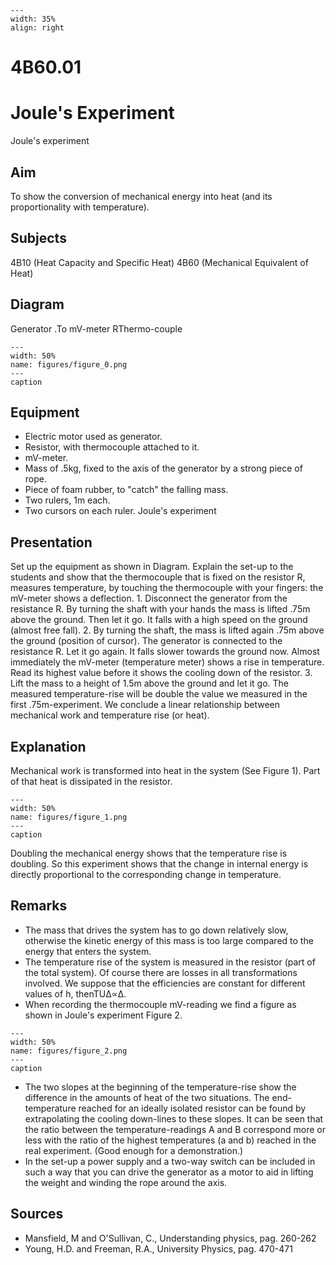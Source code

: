 
```{figure} /figures/busy.png
---
width: 35%
align: right
```
# 4B60.01 
  # Joule's Experiment 
 Joule's experiment   
  
## Aim   
 To show the conversion of mechanical energy into heat (and its proportionality with temperature).    
  
## Subjects   
 4B10 (Heat Capacity and Specific Heat) 4B60 (Mechanical Equivalent of Heat)   
  
## Diagram   
 Generator .To mV-meter RThermo-couple         
```{figure} figures/figure_0.png  
---  
width: 50%  
name: figures/figure_0.png  
---  
caption  
``` 
    
  
## Equipment   
 
 *  Electric motor used as generator. 
 *  Resistor, with thermocouple attached to it. 
 *  mV-meter. 
 *  Mass of .5kg, fixed to the axis of the generator by a strong piece of rope. 
 *  Piece of foam rubber, to "catch" the falling mass. 
 *  Two rulers, 1m each. 
 *  Two cursors on each ruler. Joule's experiment
    
  
## Presentation   
 Set up the equipment as shown in Diagram. Explain the set-up to the students and show that the thermocouple that is fixed on the resistor R, measures temperature, by touching the thermocouple with your fingers: the mV-meter shows a deflection. 1. Disconnect the generator from the resistance R. By turning the shaft with your hands the mass is lifted .75m above the ground. Then let it go.  It falls with a high speed on the ground (almost free fall). 2. By turning the shaft, the mass is lifted again .75m above the ground (position of cursor). The generator is connected to the resistance R. Let it go again. It falls slower towards the ground now. Almost immediately the mV-meter (temperature meter) shows a rise in temperature. Read its highest value before it shows the cooling down of the resistor. 3. Lift the mass to a height of 1.5m above the ground and let it go. The measured temperature-rise will be double the value we measured in the first .75m-experiment.  We conclude a linear relationship between mechanical work and temperature rise (or heat).   
  
## Explanation   
 Mechanical work is transformed into heat in the system (See Figure 1). Part of that heat is dissipated in the resistor.    
```{figure} figures/figure_1.png  
---  
width: 50%  
name: figures/figure_1.png  
---  
caption  
``` 
 Doubling the mechanical energy shows that the temperature rise is doubling. So this experiment shows that the change in internal energy is directly proportional to the corresponding change in temperature.    
  
## Remarks   
 
 *  The mass that drives the system has to go down relatively slow, otherwise the kinetic energy of this mass is too large compared to the energy that enters the system. 
 *  The temperature rise of the system is measured in the resistor (part of the total system). Of course there are losses in all transformations involved. We suppose that the efficiencies are constant for different values of h, thenTUΔ∝Δ. 
 *  When recording the thermocouple mV-reading we find a figure as shown in Joule's experiment Figure 2.    
```{figure} figures/figure_2.png  
---  
width: 50%  
name: figures/figure_2.png  
---  
caption  
``` 
 
 *  The two slopes at the beginning of the temperature-rise show the difference in the amounts of heat of the two situations. The end-temperature reached for an ideally isolated resistor can be found by extrapolating the cooling down-lines to these slopes. It can be seen that the ratio between the temperature-readings A and B correspond more or less with the ratio of the highest temperatures (a and b) reached in the real experiment. (Good enough for a demonstration.) 
 *  In the set-up a power supply and a two-way switch can be included in such a way that you can drive the generator as a motor to aid in lifting the weight and winding the rope around the axis.
   
  
## Sources   
 
 *  Mansfield, M and O'Sullivan, C., Understanding physics, pag. 260-262 
 *  Young, H.D. and Freeman, R.A., University Physics, pag. 470-471
  